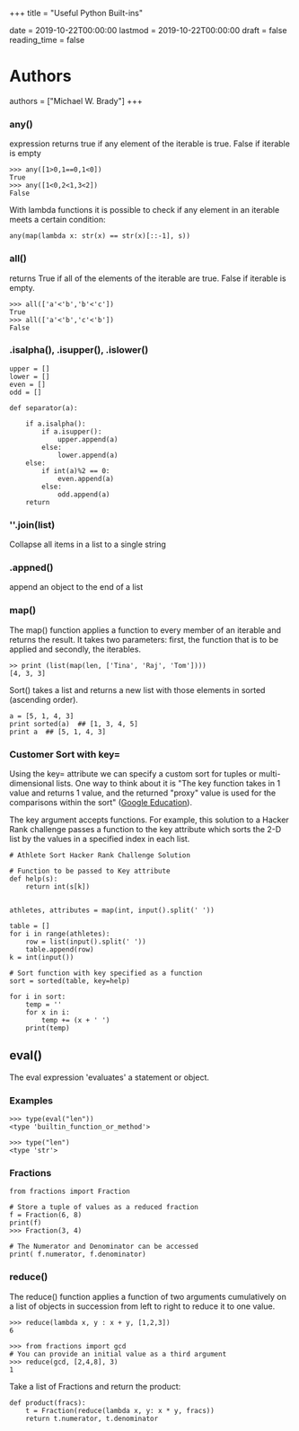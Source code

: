 +++
title = "Useful Python Built-ins"

date = 2019-10-22T00:00:00
lastmod = 2019-10-22T00:00:00
draft = false
reading_time = false

# Authors
authors = ["Michael W. Brady"]
+++
### any()

expression returns true if any element of the iterable is true. False if iterable is empty

    >>> any([1>0,1==0,1<0])
    True
    >>> any([1<0,2<1,3<2])
    False

With lambda functions it is possible to check if any element in an iterable meets a certain condition: 

    any(map(lambda x: str(x) == str(x)[::-1], s))

### all()

returns True if all of the elements of the iterable are true. False if iterable is empty.

    >>> all(['a'<'b','b'<'c'])
    True
    >>> all(['a'<'b','c'<'b'])
    False

### .isalpha(), .isupper(), .islower()

    upper = []
    lower = []
    even = []
    odd = []
    
    def separator(a):
        
        if a.isalpha():
            if a.isupper():
                upper.append(a)
            else:
                lower.append(a)
        else:
            if int(a)%2 == 0:
                even.append(a)
            else:
                odd.append(a)
        return

### ''.join(list)

Collapse all items in a list to a single string

    

### .appned()

append an object to the end of a list

### map()

The map() function applies a function to every member of an iterable and returns the result. It takes two parameters: first, the function that is to be applied and secondly, the iterables.

    >> print (list(map(len, ['Tina', 'Raj', 'Tom'])))  
    [4, 3, 3]

Sort() takes a list and returns a new list with those elements in sorted (ascending order).

    a = [5, 1, 4, 3]
    print sorted(a)  ## [1, 3, 4, 5]
    print a  ## [5, 1, 4, 3]

### Customer Sort with key=

Using the key= attribute we can specify a custom sort for tuples or multi-dimensional lists. One way to think about it is "The key function takes in 1 value and returns 1 value, and the returned "proxy" value is used for the comparisons within the sort" ([Google Education](https://developers.google.com/edu/python/sorting)). 

The key argument accepts functions. For example, this solution to a Hacker Rank challenge passes a function to the key attribute which sorts the 2-D list by the values in a specified index in each list. 

    # Athlete Sort Hacker Rank Challenge Solution
    
    # Function to be passed to Key attribute
    def help(s):
        return int(s[k])
    
    
    athletes, attributes = map(int, input().split(' '))
    
    table = []
    for i in range(athletes):
        row = list(input().split(' '))
        table.append(row)   
    k = int(input())
    
    # Sort function with key specified as a function
    sort = sorted(table, key=help)
    
    for i in sort:
        temp = ''
        for x in i:
            temp += (x + ' ')
        print(temp)

## eval()

The eval expression 'evaluates' a statement or object. 

### Examples

    >>> type(eval("len"))
    <type 'builtin_function_or_method'>
    
    >>> type("len")
    <type 'str'>

### Fractions

    from fractions import Fraction
    
    # Store a tuple of values as a reduced fraction
    f = Fraction(6, 8)
    print(f)
    >>> Fraction(3, 4)
    
    # The Numerator and Denominator can be accessed
    print( f.numerator, f.denominator)

### reduce()

The reduce() function applies a function of two arguments cumulatively on a list of objects in succession from left to right to reduce it to one value.

    >>> reduce(lambda x, y : x + y, [1,2,3])
    6
    
    >>> from fractions import gcd
    # You can provide an initial value as a third argument
    >>> reduce(gcd, [2,4,8], 3)
    1

Take a list of Fractions and return the product: 

    def product(fracs):
        t = Fraction(reduce(lambda x, y: x * y, fracs)) 
        return t.numerator, t.denominator